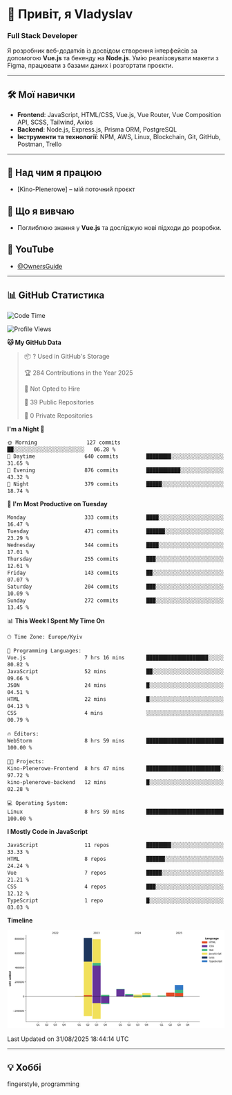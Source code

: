 # 👋 Привіт, я Vladyslav  
### Full Stack Developer  

Я розробник веб-додатків із досвідом створення інтерфейсів за допомогою **Vue.js** та бекенду на **Node.js**. Умію реалізовувати макети з Figma, працювати з базами даних і розгортати проєкти.

---

## 🛠 Мої навички  
- **Frontend**: JavaScript, HTML/CSS, Vue.js, Vue Router, Vue Composition API, SCSS, Tailwind, Axios  
- **Backend**: Node.js, Express.js, Prisma ORM, PostgreSQL  
- **Інструменти та технології**: NPM, AWS, Linux, Blockchain, Git, GitHub, Postman, Trello  

---

## 🔭 Над чим я працюю  
- [Kino-Plenerowe] – мій поточний проєкт

## 🌱 Що я вивчаю  
- Поглиблюю знання у **Vue.js** та досліджую нові підходи до розробки.

## 🎥 YouTube  
- [@OwnersGuide](https://www.youtube.com/@OwnersGuide-)
  
---

## 📊 GitHub Статистика  
<!--START_SECTION:waka-->
![Code Time](http://img.shields.io/badge/Code%20Time-88%20hrs%2032%20mins-blue)

![Profile Views](http://img.shields.io/badge/Profile%20Views-3-blue)

**🐱 My GitHub Data** 

> 📦 ? Used in GitHub's Storage 
 > 
> 🏆 284 Contributions in the Year 2025
 > 
> 🚫 Not Opted to Hire
 > 
> 📜 39 Public Repositories 
 > 
> 🔑 0 Private Repositories 
 > 
**I'm a Night 🦉** 

```text
🌞 Morning                127 commits         ██░░░░░░░░░░░░░░░░░░░░░░░   06.28 % 
🌆 Daytime                640 commits         ████████░░░░░░░░░░░░░░░░░   31.65 % 
🌃 Evening                876 commits         ███████████░░░░░░░░░░░░░░   43.32 % 
🌙 Night                  379 commits         █████░░░░░░░░░░░░░░░░░░░░   18.74 % 
```
📅 **I'm Most Productive on Tuesday** 

```text
Monday                   333 commits         ████░░░░░░░░░░░░░░░░░░░░░   16.47 % 
Tuesday                  471 commits         ██████░░░░░░░░░░░░░░░░░░░   23.29 % 
Wednesday                344 commits         ████░░░░░░░░░░░░░░░░░░░░░   17.01 % 
Thursday                 255 commits         ███░░░░░░░░░░░░░░░░░░░░░░   12.61 % 
Friday                   143 commits         ██░░░░░░░░░░░░░░░░░░░░░░░   07.07 % 
Saturday                 204 commits         ███░░░░░░░░░░░░░░░░░░░░░░   10.09 % 
Sunday                   272 commits         ███░░░░░░░░░░░░░░░░░░░░░░   13.45 % 
```


📊 **This Week I Spent My Time On** 

```text
🕑︎ Time Zone: Europe/Kyiv

💬 Programming Languages: 
Vue.js                   7 hrs 16 mins       ████████████████████░░░░░   80.82 % 
JavaScript               52 mins             ██░░░░░░░░░░░░░░░░░░░░░░░   09.66 % 
JSON                     24 mins             █░░░░░░░░░░░░░░░░░░░░░░░░   04.51 % 
HTML                     22 mins             █░░░░░░░░░░░░░░░░░░░░░░░░   04.13 % 
CSS                      4 mins              ░░░░░░░░░░░░░░░░░░░░░░░░░   00.79 % 

🔥 Editors: 
WebStorm                 8 hrs 59 mins       █████████████████████████   100.00 % 

🐱‍💻 Projects: 
Kino-Plenerowe-Frontend  8 hrs 47 mins       ████████████████████████░   97.72 % 
kino-plenerowe-backend   12 mins             █░░░░░░░░░░░░░░░░░░░░░░░░   02.28 % 

💻 Operating System: 
Linux                    8 hrs 59 mins       █████████████████████████   100.00 % 
```

**I Mostly Code in JavaScript** 

```text
JavaScript               11 repos            ████████░░░░░░░░░░░░░░░░░   33.33 % 
HTML                     8 repos             ██████░░░░░░░░░░░░░░░░░░░   24.24 % 
Vue                      7 repos             █████░░░░░░░░░░░░░░░░░░░░   21.21 % 
CSS                      4 repos             ███░░░░░░░░░░░░░░░░░░░░░░   12.12 % 
TypeScript               1 repo              █░░░░░░░░░░░░░░░░░░░░░░░░   03.03 % 
```



**Timeline**

![Lines of Code chart](https://raw.githubusercontent.com/owner6/owner6/main/assets/bar_graph.png)


 Last Updated on 31/08/2025 18:44:14 UTC
<!--END_SECTION:waka-->




---

## 💡 Хоббі  
fingerstyle, programming  
